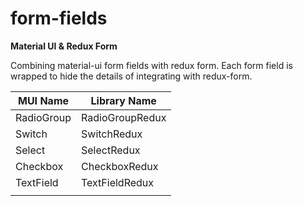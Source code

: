 # form-fields
__Material UI & Redux Form__

Combining material-ui form fields with redux form. Each form field is wrapped to hide the details of integrating with redux-form.


| MUI Name   | Library Name    |
|------------|-----------------|
| RadioGroup | RadioGroupRedux |
| Switch     | SwitchRedux     |
| Select     | SelectRedux     |
| Checkbox   | CheckboxRedux   |
| TextField  | TextFieldRedux  |
|            |                 |